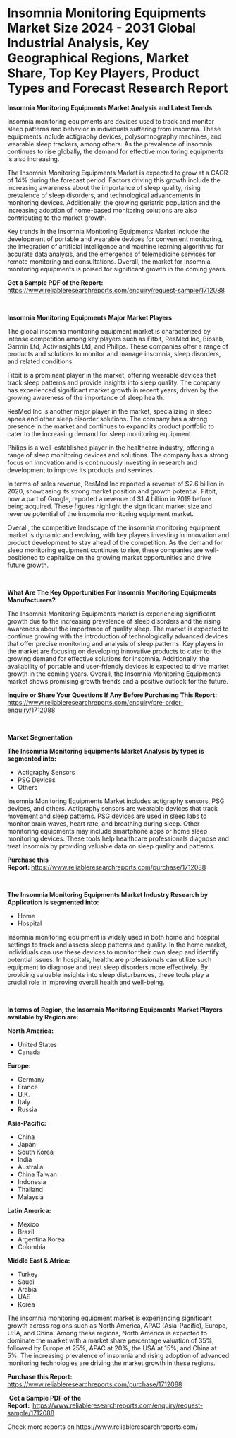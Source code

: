 <p><h1>Insomnia Monitoring Equipments Market Size 2024 - 2031 Global Industrial Analysis, Key Geographical Regions, Market Share, Top Key Players, Product Types and Forecast Research Report</h1></p><p><strong>Insomnia Monitoring Equipments Market Analysis and Latest Trends</strong></p>
<p><p>Insomnia monitoring equipments are devices used to track and monitor sleep patterns and behavior in individuals suffering from insomnia. These equipments include actigraphy devices, polysomnography machines, and wearable sleep trackers, among others. As the prevalence of insomnia continues to rise globally, the demand for effective monitoring equipments is also increasing.</p><p>The Insomnia Monitoring Equipments Market is expected to grow at a CAGR of 14% during the forecast period. Factors driving this growth include the increasing awareness about the importance of sleep quality, rising prevalence of sleep disorders, and technological advancements in monitoring devices. Additionally, the growing geriatric population and the increasing adoption of home-based monitoring solutions are also contributing to the market growth.</p><p>Key trends in the Insomnia Monitoring Equipments Market include the development of portable and wearable devices for convenient monitoring, the integration of artificial intelligence and machine learning algorithms for accurate data analysis, and the emergence of telemedicine services for remote monitoring and consultations. Overall, the market for insomnia monitoring equipments is poised for significant growth in the coming years.</p></p>
<p><strong>Get a Sample PDF of the Report:&nbsp;</strong> <a href="https://www.reliableresearchreports.com/enquiry/request-sample/1712088">https://www.reliableresearchreports.com/enquiry/request-sample/1712088</a></p>
<p>&nbsp;</p>
<p><strong>Insomnia Monitoring Equipments Major Market Players</strong></p>
<p><p>The global insomnia monitoring equipment market is characterized by intense competition among key players such as Fitbit, ResMed Inc, Bioseb, Garmin Ltd, Activinsights Ltd, and Philips. These companies offer a range of products and solutions to monitor and manage insomnia, sleep disorders, and related conditions.</p><p>Fitbit is a prominent player in the market, offering wearable devices that track sleep patterns and provide insights into sleep quality. The company has experienced significant market growth in recent years, driven by the growing awareness of the importance of sleep health.</p><p>ResMed Inc is another major player in the market, specializing in sleep apnea and other sleep disorder solutions. The company has a strong presence in the market and continues to expand its product portfolio to cater to the increasing demand for sleep monitoring equipment.</p><p>Philips is a well-established player in the healthcare industry, offering a range of sleep monitoring devices and solutions. The company has a strong focus on innovation and is continuously investing in research and development to improve its products and services.</p><p>In terms of sales revenue, ResMed Inc reported a revenue of $2.6 billion in 2020, showcasing its strong market position and growth potential. Fitbit, now a part of Google, reported a revenue of $1.4 billion in 2019 before being acquired. These figures highlight the significant market size and revenue potential of the insomnia monitoring equipment market.</p><p>Overall, the competitive landscape of the insomnia monitoring equipment market is dynamic and evolving, with key players investing in innovation and product development to stay ahead of the competition. As the demand for sleep monitoring equipment continues to rise, these companies are well-positioned to capitalize on the growing market opportunities and drive future growth.</p></p>
<p>&nbsp;</p>
<p><strong>What Are The Key Opportunities For Insomnia Monitoring Equipments Manufacturers?</strong></p>
<p><p>The Insomnia Monitoring Equipments market is experiencing significant growth due to the increasing prevalence of sleep disorders and the rising awareness about the importance of quality sleep. The market is expected to continue growing with the introduction of technologically advanced devices that offer precise monitoring and analysis of sleep patterns. Key players in the market are focusing on developing innovative products to cater to the growing demand for effective solutions for insomnia. Additionally, the availability of portable and user-friendly devices is expected to drive market growth in the coming years. Overall, the Insomnia Monitoring Equipments market shows promising growth trends and a positive outlook for the future.</p></p>
<p><strong>Inquire or Share Your Questions If Any Before Purchasing This Report:</strong> <a href="https://www.reliableresearchreports.com/enquiry/pre-order-enquiry/1712088">https://www.reliableresearchreports.com/enquiry/pre-order-enquiry/1712088</a></p>
<p>&nbsp;</p>
<p><strong>Market Segmentation</strong></p>
<p><strong>The Insomnia Monitoring Equipments Market Analysis by types is segmented into:</strong></p>
<p><ul><li>Actigraphy Sensors</li><li>PSG Devices</li><li>Others</li></ul></p>
<p><p>Insomnia Monitoring Equipments Market includes actigraphy sensors, PSG devices, and others. Actigraphy sensors are wearable devices that track movement and sleep patterns. PSG devices are used in sleep labs to monitor brain waves, heart rate, and breathing during sleep. Other monitoring equipments may include smartphone apps or home sleep monitoring devices. These tools help healthcare professionals diagnose and treat insomnia by providing valuable data on sleep quality and patterns.</p></p>
<p><strong>Purchase this Report:&nbsp;</strong><a href="https://www.reliableresearchreports.com/purchase/1712088">https://www.reliableresearchreports.com/purchase/1712088</a></p>
<p>&nbsp;</p>
<p><strong>The Insomnia Monitoring Equipments Market Industry Research by Application is segmented into:</strong></p>
<p><ul><li>Home</li><li>Hospital</li></ul></p>
<p><p>Insomnia monitoring equipment is widely used in both home and hospital settings to track and assess sleep patterns and quality. In the home market, individuals can use these devices to monitor their own sleep and identify potential issues. In hospitals, healthcare professionals can utilize such equipment to diagnose and treat sleep disorders more effectively. By providing valuable insights into sleep disturbances, these tools play a crucial role in improving overall health and well-being.</p></p>
<p>&nbsp;</p>
<p><strong>In terms of Region, the Insomnia Monitoring Equipments Market Players available by Region are:</strong></p>
<p>
    <p> <strong> North America: </strong>
        <ul>
            <li>United States</li>
            <li>Canada</li>
        </ul>
        </p> 
    <p> <strong> Europe: </strong>
        <ul>
            <li>Germany</li>
            <li>France</li>
            <li>U.K.</li>
            <li>Italy</li>
            <li>Russia</li>
        </ul>
        </p> 
    <p> <strong> Asia-Pacific: </strong>
        <ul>
            <li>China</li>
            <li>Japan</li>
            <li>South Korea</li>
            <li>India</li>
            <li>Australia</li>
            <li>China Taiwan</li>
            <li>Indonesia</li>
            <li>Thailand</li>
            <li>Malaysia</li>
        </ul>
        </p> 
    <p> <strong> Latin America: </strong>
        <ul>
            <li>Mexico</li>
            <li>Brazil</li>
            <li>Argentina Korea</li>
            <li>Colombia</li>
        </ul>
        </p> 
    <p> <strong> Middle East & Africa: </strong>
        <ul>
            <li>Turkey</li>
            <li>Saudi</li>
            <li>Arabia</li>
            <li>UAE</li>
            <li>Korea</li>
        </ul>
    </p>
    </p>
<p><p>The insomnia monitoring equipment market is experiencing significant growth across regions such as North America, APAC (Asia-Pacific), Europe, USA, and China. Among these regions, North America is expected to dominate the market with a market share percentage valuation of 35%, followed by Europe at 25%, APAC at 20%, the USA at 15%, and China at 5%. The increasing prevalence of insomnia and rising adoption of advanced monitoring technologies are driving the market growth in these regions.</p></p>
<p><strong>Purchase this Report: </strong><a href="https://www.reliableresearchreports.com/purchase/1712088">https://www.reliableresearchreports.com/purchase/1712088</a></p>
<p>&nbsp;<strong>Get a Sample PDF of the Report:&nbsp;&nbsp;</strong><a href="https://www.reliableresearchreports.com/enquiry/request-sample/1712088">https://www.reliableresearchreports.com/enquiry/request-sample/1712088</a></p>
<p><strong></strong></p>
<p>Check more reports on https://www.reliableresearchreports.com/</p>